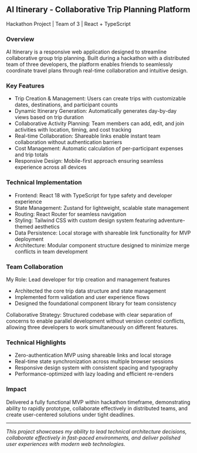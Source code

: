 ## **AI Itinerary \- Collaborative Trip Planning Platform**

Hackathon Project | Team of 3 | React \+ TypeScript

### **Overview**

AI Itinerary is a responsive web application designed to streamline collaborative group trip planning. Built during a hackathon with a distributed team of three developers, the platform enables friends to seamlessly coordinate travel plans through real-time collaboration and intuitive design.

### **Key Features**

* Trip Creation & Management: Users can create trips with customizable dates, destinations, and participant counts  
* Dynamic Itinerary Generation: Automatically generates day-by-day views based on trip duration  
* Collaborative Activity Planning: Team members can add, edit, and join activities with location, timing, and cost tracking  
* Real-time Collaboration: Shareable links enable instant team collaboration without authentication barriers  
* Cost Management: Automatic calculation of per-participant expenses and trip totals  
* Responsive Design: Mobile-first approach ensuring seamless experience across all devices

### **Technical Implementation**

* Frontend: React 18 with TypeScript for type safety and developer experience  
* State Management: Zustand for lightweight, scalable state management  
* Routing: React Router for seamless navigation  
* Styling: Tailwind CSS with custom design system featuring adventure-themed aesthetics  
* Data Persistence: Local storage with shareable link functionality for MVP deployment  
* Architecture: Modular component structure designed to minimize merge conflicts in team development

### **Team Collaboration**

My Role: Lead developer for trip creation and management features

* Architected the core trip data structure and state management  
* Implemented form validation and user experience flows  
* Designed the foundational component library for team consistency

Collaborative Strategy: Structured codebase with clear separation of concerns to enable parallel development without version control conflicts, allowing three developers to work simultaneously on different features.

### **Technical Highlights**

* Zero-authentication MVP using shareable links and local storage  
* Real-time state synchronization across multiple browser sessions  
* Responsive design system with consistent spacing and typography  
* Performance-optimized with lazy loading and efficient re-renders

### **Impact**

Delivered a fully functional MVP within hackathon timeframe, demonstrating ability to rapidly prototype, collaborate effectively in distributed teams, and create user-centered solutions under tight deadlines.

---

*This project showcases my ability to lead technical architecture decisions, collaborate effectively in fast-paced environments, and deliver polished user experiences with modern web technologies.*  
